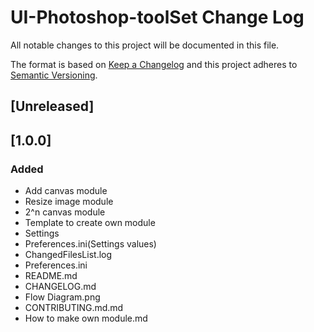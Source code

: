 # UI-Photoshop-toolSet Change Log

All notable changes to this project will be documented in this file.

The format is based on [Keep a Changelog](http://keepachangelog.com/) and this project adheres to [Semantic Versioning](http://semver.org/).

## [Unreleased]

## [1.0.0]
### Added

- Add canvas module
- Resize image module
- 2^n canvas module
- Template to create own module
- Settings
- Preferences.ini(Settings values)
- ChangedFilesList.log
- Preferences.ini
- README.md
- CHANGELOG.md
- Flow Diagram.png
- CONTRIBUTING.md.md
- How to make own module.md
